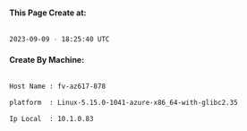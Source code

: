 
   
#### This Page Create at:

```bash

2023-09-09 - 18:25:40 UTC

```

#### Create By Machine:

```bash

Host Name : fv-az617-878

platform  : Linux-5.15.0-1041-azure-x86_64-with-glibc2.35

Ip Local  : 10.1.0.83

```

